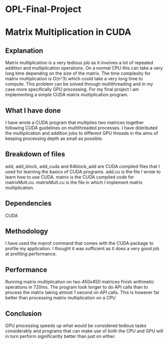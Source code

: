 # OPL-Final-Project
# Matrix Multiplication in CUDA

## Explanation
Matrix multiplication is a very tedious job as it involves a lot of repeated addition and multiplication operations.
On a normal CPU this can take a very long time depending on the size of the matrix. The time complexity for matrix multiplication is O(n^3) which could take a very long time to compute. This problem can be solved through multithreading and in my case more specifically GPU processing. For my final project I am implementing a simple CUDA matrix multiplication program.

## What I have done
I have wrote a CUDA program that multiplies two matrices together following CUDA guidelines on multithreaded processes. I have distributed the multiplication and addition jobs to different GPU threads in the aims of keeping processing depth as small as possible.

## Breakdown of files
add, add_block, add_cuda and 64block_add are CUDA compiled files that I used for learning the basics of CUDA programs.
add.cu is the file I wrote to learn how to use CUDA.
matrix is the CUDA compiled code for matrixMult.cu.
matrixMult.cu is the file in which I implement matrix multiplication.

## Dependencies
CUDA

## Methodology
I have used the nvprof command that comes with the CUDA package to profile my application. I thought it was sufficient as it does a very good job at profiling performance.

## Performance
 Running matrix multiplication on two 450x450 matrices finish arithmetic operations in 720ms. The program took longer to do API calls than to process the matrix taking almost 1 second on API calls. This is however far better than processing matrix multiplication on a CPU

 ## Conclusion
 GPU processing speeds up what would be considered tedious tasks considerably and programs that can make use of both the CPU and GPU will in turn perform significantly better than just on either.